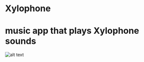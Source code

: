 # Xylophone
# music app that plays Xylophone sounds

![alt text](https://github.com/londonappbrewery/Images/raw/master/xylophone-flutter.png)
